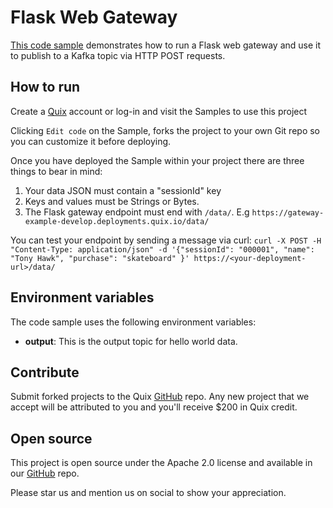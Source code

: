 # Flask Web Gateway

[This code sample](https://github.com/quixio/quix-samples/tree/main/python/sources/web_api_gateway) demonstrates how to run a Flask web gateway and use it to publish to a Kafka topic via HTTP POST requests.

## How to run

Create a [Quix](https://portal.platform.quix.io/signup?xlink=github) account or log-in and visit the Samples to use this project

Clicking `Edit code` on the Sample, forks the project to your own Git repo so you can customize it before deploying.

Once you have deployed the Sample within your project there are three things to bear in mind:

1. Your data JSON must contain a "sessionId" key 
2. Keys and values must be Strings or Bytes.
3. The Flask gateway endpoint must end with `/data/`. E.g `https://gateway-example-develop.deployments.quix.io/data/`

You can test your endpoint by sending a message via curl:
`curl -X POST -H "Content-Type: application/json" -d '{"sessionId": "000001", "name": "Tony Hawk", "purchase": "skateboard" }' https://<your-deployment-url>/data/
`

## Environment variables

The code sample uses the following environment variables:

- **output**: This is the output topic for hello world data.

## Contribute

Submit forked projects to the Quix [GitHub](https://github.com/quixio/quix-samples) repo. Any new project that we accept will be attributed to you and you'll receive $200 in Quix credit.

## Open source

This project is open source under the Apache 2.0 license and available in our [GitHub](https://github.com/quixio/quix-samples) repo.

Please star us and mention us on social to show your appreciation.